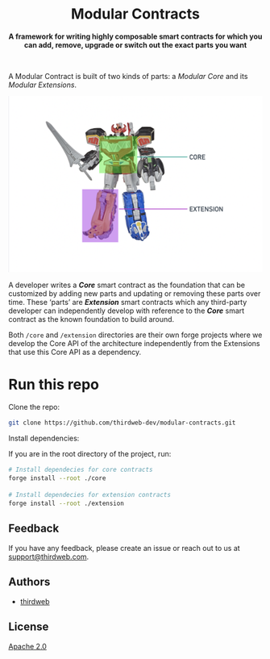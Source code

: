 <p align="center">
<br />
<a href="https://thirdweb.com"><img src="https://github.com/thirdweb-dev/typescript-sdk/blob/main/logo.svg?raw=true" width="200" alt=""/></a>
<br />
</p>
<h1 align="center">Modular Contracts</h1>
<p align="center"><strong>A framework for writing highly composable smart contracts for which you can add, remove, upgrade or switch out the exact parts you want</strong></p>
<br />

A Modular Contract is built of two kinds of parts: a _Modular Core_ and its _Modular Extensions_.

![modular-contracts-analogy](./assets/readme-hero-image.png)

A developer writes a **_Core_** smart contract as the foundation that can be customized by adding new parts and updating or removing these parts over time. These ‘parts’ are **_Extension_** smart contracts which any third-party developer can independently develop with reference to the **_Core_** smart contract as the known foundation to build around.

Both `/core` and `/extension` directories are their own forge projects where we develop the Core API of the architecture independently from the Extensions that use this Core API as a dependency.

# Run this repo

Clone the repo:

```bash
git clone https://github.com/thirdweb-dev/modular-contracts.git
```

Install dependencies:

If you are in the root directory of the project, run:

```bash
# Install dependecies for core contracts
forge install --root ./core

# Install dependecies for extension contracts
forge install --root ./extension
```

<!-- From within `/contracts`, run benchmark comparison tests:

```bash
# create a wallet for the benchmark (make sure there's enough gas funds)
cast wallet import testnet -i

# deploy the benchmark contracts and perform the tests
forge script script/benchmark-ext/erc721/BenchmarkERC721.s.sol --rpc-url "https://sepolia.rpc.thirdweb.com" --account testnet [--broadcast]
```

From within `/contracts`, run gas snapshot:

```bash
forge snapshot --isolate --mp 'test/benchmark/*'
``` -->

## Feedback

If you have any feedback, please create an issue or reach out to us at support@thirdweb.com.

## Authors

- [thirdweb](https://thirdweb.com)

## License

[Apache 2.0](https://www.apache.org/licenses/LICENSE-2.0.txt)
